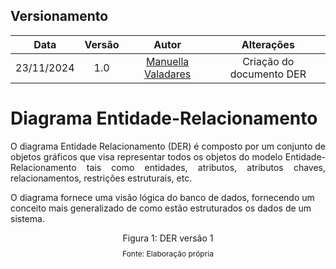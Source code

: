  ## Versionamento

|Data | Versão | Autor | Alterações | 
|:--:|:------:| :-----------------------------------------: | :--------: | 
|23/11/2024|  1.0   | [Manuella Valadares](https://github.com/manuvaladares)| Criação do documento DER |


# Diagrama Entidade-Relacionamento

<p style="text-align: justify">
O diagrama Entidade Relacionamento (DER) é composto por um conjunto de objetos gráficos que visa representar todos os objetos do modelo Entidade-Relacionamento tais como entidades, atributos, atributos chaves, relacionamentos, restrições estruturais, etc.

O diagrama fornece uma visão lógica do banco de dados, fornecendo um conceito mais generalizado de como estão estruturados os dados de um sistema.

 </p>
<!-- Colocar imagem aqui -->
<div style="text-align: center">
<p>Figura 1: DER versão 1</p>
<p style="margin-top: -1%; font-size: 12px">Fonte: Elaboração própria</p>
</div>